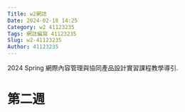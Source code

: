 ```yaml
---
Title: w2網誌
Date: 2024-02-18 14:25
Category: w2 41123235
Tags: 網誌編寫 41123235
Slug: w2-41123235
Author: 41123235
---
```


2024 Spring 網際內容管理與協同產品設計實習課程教學導引.

<!-- PELICAN_END_SUMMARY -->

# 第二週